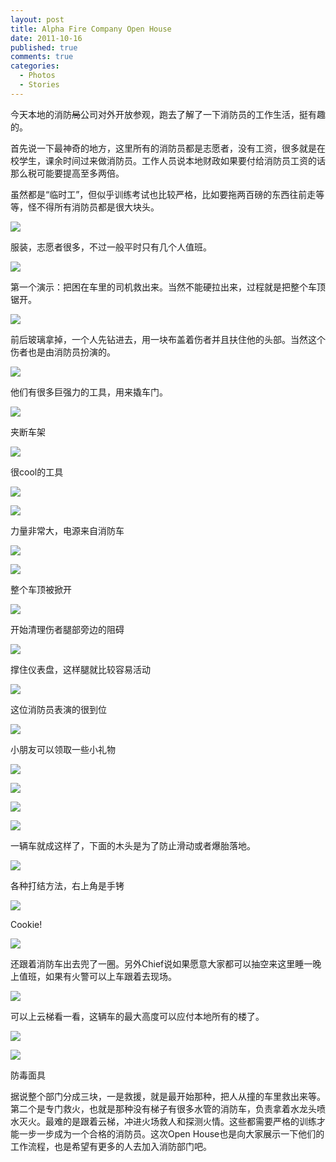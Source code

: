 ```yaml
--- 
layout: post
title: Alpha Fire Company Open House
date: 2011-10-16
published: true
comments: true
categories:
  - Photos
  - Stories
---
```

今天本地的消防<del>局</del>公司对外开放参观，跑去了解了一下消防员的工作生活，挺有趣的。

首先说一下最神奇的地方，这里所有的消防员都是志愿者，没有工资，很多就是在校学生，课余时间过来做消防员。工作人员说本地财政如果要付给消防员工资的话那么税可能要提高至多两倍。

虽然都是“临时工”，但似乎训练考试也比较严格，比如要拖两百磅的东西往前走等等，怪不得所有消防员都是很大块头。

![](https://lh3.googleusercontent.com/-HpzD5-GE6kc/Tps078y0uoI/AAAAAAABgNE/5xAWcbfjcDs/s640/IMG_2779.jpg)

服装，志愿者很多，不过一般平时只有几个人值班。

![](https://lh6.googleusercontent.com/-WNEcz7ktM7g/Tps0400L84I/AAAAAAABgLk/RVizQxy_j5M/s640/IMG_2782.jpg)

第一个演示：把困在车里的司机救出来。当然不能硬拉出来，过程就是把整个车顶锯开。

![](https://lh3.googleusercontent.com/-vtZilt8_A-U/Tps05bCKBVI/AAAAAAABgL0/zXBbDofueLg/s640/IMG_2784.jpg)

前后玻璃拿掉，一个人先钻进去，用一块布盖着伤者并且扶住他的头部。当然这个伤者也是由消防员扮演的。

![](https://lh5.googleusercontent.com/-pKCjW5xQGhA/Tps06jKvnFI/AAAAAAABgMY/K-sE6as_Flo/s640/IMG_2788.jpg)

他们有很多巨强力的工具，用来撬车门。

![](https://lh4.googleusercontent.com/-1siDE_eov_M/Tps062U94NI/AAAAAAABgMk/Z1kf7-R8GqU/s640/IMG_2790.jpg)

夹断车架

![](https://lh5.googleusercontent.com/-zBW4LxqZJes/Tps07MbFtGI/AAAAAAABgMo/w8z5FeGdzI8/s640/IMG_2791.jpg)

很cool的工具

![](https://lh6.googleusercontent.com/-1lXvQqyvXBM/Tps07rKgyVI/AAAAAAABgM4/CwkXD5jA1eQ/s640/IMG_2792.jpg)

![](https://lh6.googleusercontent.com/-QYO3bAZf9Os/Tps07hQY9RI/AAAAAAABgM0/Y8OCMQHIkfU/s640/IMG_2793.jpg)

力量非常大，电源来自消防车

![](https://lh3.googleusercontent.com/-1TyJIgwVR7s/Tps08Ikr_yI/AAAAAAABgNI/05l3mOddVzs/s640/IMG_2794.jpg)

![](https://lh3.googleusercontent.com/-1TyJIgwVR7s/Tps08Ikr_yI/AAAAAAABgNI/05l3mOddVzs/s640/IMG_2794.jpg)

整个车顶被掀开

![](https://lh6.googleusercontent.com/-07z7dh5c8Uw/Tps08VlllWI/AAAAAAABgNU/fvGEklxIjok/s640/IMG_2796.jpg)

开始清理伤者腿部旁边的阻碍

![](https://lh3.googleusercontent.com/-mCEx_eqJLk8/Tps08sKhqOI/AAAAAAABgNY/p1iboYnZS2w/s640/IMG_2797.jpg)

撑住仪表盘，这样腿就比较容易活动

![](https://lh5.googleusercontent.com/-BVcv7hx_7ow/Tps09H2BeVI/AAAAAAABgNk/Bnznezp1I48/s640/IMG_2798.jpg)

这位消防员表演的很到位

![](https://lh6.googleusercontent.com/-m2G1tNwXz3Q/Tps09OAORJI/AAAAAAABgNo/f6aRj4DVdGA/s640/IMG_2799.jpg)

小朋友可以领取一些小礼物

![](https://lh3.googleusercontent.com/-WyrJuAou9Ow/Tps09rERn_I/AAAAAAABgN0/cOnkWoR1i_o/s640/IMG_2800.jpg)

![](https://lh6.googleusercontent.com/-hDYu7cSlXXc/Tps09tZc94I/AAAAAAABgNw/CQqluU1WUrk/s640/IMG_2801.jpg)

![](https://lh5.googleusercontent.com/-wS_OubLOIgE/Tps0-AyFo7I/AAAAAAABgOA/-IcrOd_s3Oo/s640/IMG_2802.jpg)

![](https://lh5.googleusercontent.com/-MLEHnO4QLi0/Tps0-bb8BEI/AAAAAAABgOE/P2qmXr9i3Ec/s640/IMG_2803.jpg)

一辆车就成这样了，下面的木头是为了防止滑动或者爆胎落地。

![](https://lh3.googleusercontent.com/-nhAu9TPdv0s/Tps0-9MsLVI/AAAAAAABgOU/lnamznwY9oA/s640/IMG_2804.jpg)

各种打结方法，右上角是手铐

![](https://lh6.googleusercontent.com/-spg_ci-_WeU/Tps0-9C3IKI/AAAAAAABgOQ/k123smp0ins/s640/IMG_2805.jpg)

Cookie!

![](https://lh5.googleusercontent.com/-slIbX8wDcE4/Tps0_UrUktI/AAAAAAABgOs/N4ohRS7nqGk/s640/IMG_2807.jpg)

还跟着消防车出去兜了一圈。另外Chief说如果愿意大家都可以抽空来这里睡一晚上值班，如果有火警可以上车跟着去现场。

![](https://lh6.googleusercontent.com/-GylSrHTjsMs/Tps0_xg3XFI/AAAAAAABgO4/_pWwpO71rNI/s640/IMG_2812.jpg)

可以上云梯看一看，这辆车的最大高度可以应付本地所有的楼了。

![](https://lh5.googleusercontent.com/-gcNWB1VBfsE/Tps1AVU4kWI/AAAAAAABgPM/y6QWDXha6Ik/s640/IMG_2815.jpg)

![](https://lh5.googleusercontent.com/-ZVqjrvXp_Ws/Tps1Bg_XlsI/AAAAAAABgPo/ss7_TXpcdp0/s640/IMG_2818.jpg)

防毒面具

据说整个部门分成三块，一是救援，就是最开始那种，把人从撞的车里救出来等。第二个是专门救火，也就是那种没有梯子有很多水管的消防车，负责拿着水龙头喷水灭火。最难的是跟着云梯，冲进火场救人和探测火情。这些都需要严格的训练才能一步一步成为一个合格的消防员。这次Open House也是向大家展示一下他们的工作流程，也是希望有更多的人去加入消防部门吧。
